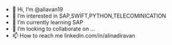 - 👋 Hi, I’m @aliavan19
- 👀 I’m interested in SAP,SWİFT,PYTHON,TELECOMINICATION
- 🌱 I’m currently learning SAP
- 💞️ I’m looking to collaborate on ...
- 📫 How to reach me linkedin.com/in/alinadiravan

<!---
aliavan19/aliavan19 is a ✨ special ✨ repository because its `README.md` (this file) appears on your GitHub profile.
You can click the Preview link to take a look at your changes.
--->
